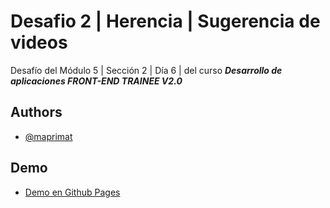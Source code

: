 # Desafio 2 | Herencia | Sugerencia de videos

Desafío del Módulo 5 | Sección 2 | Día 6 | del curso _**Desarrollo de aplicaciones FRONT-END TRAINEE V2.0**_

## Authors

- [@maprimat](https://www.github.com/maprimat)

## Demo

- [Demo en Github Pages](https://maprimat.github.io/m5-s2-d6-desafio2)
